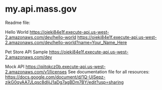 # my.api.mass.gov
Readme file:

Hello World
https://oieki84e1f.execute-api.us-west-2.amazonaws.com/dev/hello-world
https://oieki84e1f.execute-api.us-west-2.amazonaws.com/dev/hello-world?name=Your_Name_Here

Pet Store API Sample
https://oieki84e1f.execute-api.us-west-2.amazonaws.com/dev

Mock API
https://qiitqkcz0b.execute-api.us-west-2.amazonaws.com/v1/licenses
See documentation file for all resources: 
https://docs.google.com/document/d/1Q-UjSepz-zjkG0qyAA7JLqsc8dlijJ1aDg7agBDm7BY/edit?usp=sharing

